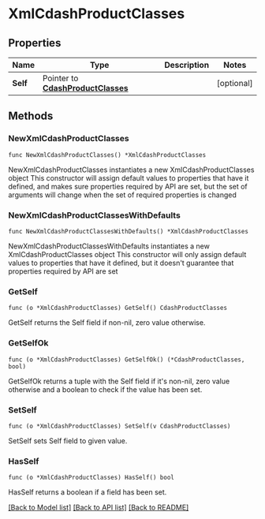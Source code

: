 # XmlCdashProductClasses

## Properties

Name | Type | Description | Notes
------------ | ------------- | ------------- | -------------
**Self** | Pointer to [**CdashProductClasses**](CdashProductClasses.md) |  | [optional] 

## Methods

### NewXmlCdashProductClasses

`func NewXmlCdashProductClasses() *XmlCdashProductClasses`

NewXmlCdashProductClasses instantiates a new XmlCdashProductClasses object
This constructor will assign default values to properties that have it defined,
and makes sure properties required by API are set, but the set of arguments
will change when the set of required properties is changed

### NewXmlCdashProductClassesWithDefaults

`func NewXmlCdashProductClassesWithDefaults() *XmlCdashProductClasses`

NewXmlCdashProductClassesWithDefaults instantiates a new XmlCdashProductClasses object
This constructor will only assign default values to properties that have it defined,
but it doesn't guarantee that properties required by API are set

### GetSelf

`func (o *XmlCdashProductClasses) GetSelf() CdashProductClasses`

GetSelf returns the Self field if non-nil, zero value otherwise.

### GetSelfOk

`func (o *XmlCdashProductClasses) GetSelfOk() (*CdashProductClasses, bool)`

GetSelfOk returns a tuple with the Self field if it's non-nil, zero value otherwise
and a boolean to check if the value has been set.

### SetSelf

`func (o *XmlCdashProductClasses) SetSelf(v CdashProductClasses)`

SetSelf sets Self field to given value.

### HasSelf

`func (o *XmlCdashProductClasses) HasSelf() bool`

HasSelf returns a boolean if a field has been set.


[[Back to Model list]](../README.md#documentation-for-models) [[Back to API list]](../README.md#documentation-for-api-endpoints) [[Back to README]](../README.md)



